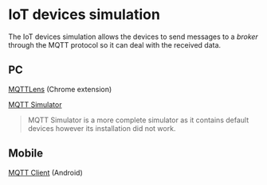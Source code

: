 # IoT devices simulation

The IoT devices simulation allows the devices to send messages to a *broker* through the MQTT protocol so it can deal with the received data.

## PC

[MQTTLens](https://chrome.google.com/webstore/detail/mqttlens/hemojaaeigabkbcookmlgmdigohjobjm) (Chrome extension)

[MQTT Simulator](http://documentation.bosch-si.com/iot/RM/v7/en/101937.htm)

> MQTT Simulator is a more complete simulator as it contains default devices however its installation did not work. 

## Mobile

[MQTT Client](https://play.google.com/store/apps/details?id=in.dc297.mqttclpro&hl=fr&gl=US) (Android)